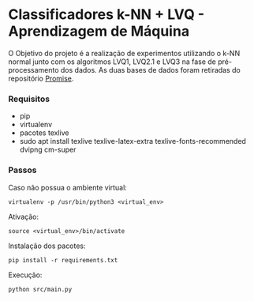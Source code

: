 # Classificadores k-NN + LVQ - Aprendizagem de Máquina

O Objetivo do projeto é a realização de experimentos utilizando o k-NN normal junto com os algoritmos LVQ1, LVQ2.1 e LVQ3 na fase de pré-processamento dos dados. As duas bases de dados foram retiradas do repositório [Promise](http://promise.site.uottawa.ca/SERepository/datasets-page.html).

### Requisitos

- pip
- virtualenv
- pacotes texlive
 - sudo apt install texlive texlive-latex-extra texlive-fonts-recommended dvipng cm-super


### Passos

Caso não possua o ambiente virtual:

```
virtualenv -p /usr/bin/python3 <virtual_env>
```

Ativação:

```
source <virtual_env>/bin/activate
```

Instalação dos pacotes:

```
pip install -r requirements.txt
```

Execução:

```
python src/main.py
```